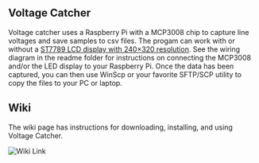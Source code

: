 Voltage Catcher
---------------

Voltage catcher uses a Raspberry Pi with a MCP3008 chip to capture line voltages and save samples to csv files.  The progam can work with or without a [ST7789 LCD display with 240×320 resolution](https://www.amazon.com/dp/B081Q79X2F).  See the wiring diagram in the readme folder for instructions on connecting the MCP3008 and/or the LED display to your Raspberry Pi.   Once the data has been captured, you can then use WinScp or your favorite SFTP/SCP utility to copy the files to your PC or laptop.


## Wiki
The wiki page has instructions for downloading, installing, and using Voltage Catcher.

   ![Wiki Link](https://github.com/wryan67/VoltageCatcher/wiki "Voltage Catcher Wiki Pages")


